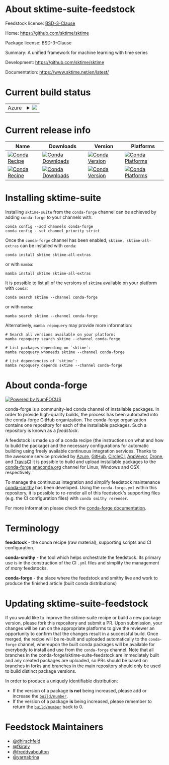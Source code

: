 About sktime-suite-feedstock
============================

Feedstock license: [BSD-3-Clause](https://github.com/conda-forge/sktime-feedstock/blob/main/LICENSE.txt)

Home: https://github.com/sktime/sktime

Package license: BSD-3-Clause

Summary: A unified framework for machine learning with time series

Development: https://github.com/sktime/sktime

Documentation: https://www.sktime.net/en/latest/

Current build status
====================


<table>
    
  <tr>
    <td>Azure</td>
    <td>
      <details>
        <summary>
          <a href="https://dev.azure.com/conda-forge/feedstock-builds/_build/latest?definitionId=11577&branchName=main">
            <img src="https://dev.azure.com/conda-forge/feedstock-builds/_apis/build/status/sktime-feedstock?branchName=main">
          </a>
        </summary>
        <table>
          <thead><tr><th>Variant</th><th>Status</th></tr></thead>
          <tbody><tr>
              <td>linux_64_python3.10.____cpython</td>
              <td>
                <a href="https://dev.azure.com/conda-forge/feedstock-builds/_build/latest?definitionId=11577&branchName=main">
                  <img src="https://dev.azure.com/conda-forge/feedstock-builds/_apis/build/status/sktime-feedstock?branchName=main&jobName=linux&configuration=linux%20linux_64_python3.10.____cpython" alt="variant">
                </a>
              </td>
            </tr><tr>
              <td>linux_64_python3.11.____cpython</td>
              <td>
                <a href="https://dev.azure.com/conda-forge/feedstock-builds/_build/latest?definitionId=11577&branchName=main">
                  <img src="https://dev.azure.com/conda-forge/feedstock-builds/_apis/build/status/sktime-feedstock?branchName=main&jobName=linux&configuration=linux%20linux_64_python3.11.____cpython" alt="variant">
                </a>
              </td>
            </tr><tr>
              <td>linux_64_python3.8.____cpython</td>
              <td>
                <a href="https://dev.azure.com/conda-forge/feedstock-builds/_build/latest?definitionId=11577&branchName=main">
                  <img src="https://dev.azure.com/conda-forge/feedstock-builds/_apis/build/status/sktime-feedstock?branchName=main&jobName=linux&configuration=linux%20linux_64_python3.8.____cpython" alt="variant">
                </a>
              </td>
            </tr><tr>
              <td>linux_64_python3.9.____cpython</td>
              <td>
                <a href="https://dev.azure.com/conda-forge/feedstock-builds/_build/latest?definitionId=11577&branchName=main">
                  <img src="https://dev.azure.com/conda-forge/feedstock-builds/_apis/build/status/sktime-feedstock?branchName=main&jobName=linux&configuration=linux%20linux_64_python3.9.____cpython" alt="variant">
                </a>
              </td>
            </tr><tr>
              <td>linux_aarch64_python3.10.____cpython</td>
              <td>
                <a href="https://dev.azure.com/conda-forge/feedstock-builds/_build/latest?definitionId=11577&branchName=main">
                  <img src="https://dev.azure.com/conda-forge/feedstock-builds/_apis/build/status/sktime-feedstock?branchName=main&jobName=linux&configuration=linux%20linux_aarch64_python3.10.____cpython" alt="variant">
                </a>
              </td>
            </tr><tr>
              <td>linux_aarch64_python3.11.____cpython</td>
              <td>
                <a href="https://dev.azure.com/conda-forge/feedstock-builds/_build/latest?definitionId=11577&branchName=main">
                  <img src="https://dev.azure.com/conda-forge/feedstock-builds/_apis/build/status/sktime-feedstock?branchName=main&jobName=linux&configuration=linux%20linux_aarch64_python3.11.____cpython" alt="variant">
                </a>
              </td>
            </tr><tr>
              <td>linux_aarch64_python3.8.____cpython</td>
              <td>
                <a href="https://dev.azure.com/conda-forge/feedstock-builds/_build/latest?definitionId=11577&branchName=main">
                  <img src="https://dev.azure.com/conda-forge/feedstock-builds/_apis/build/status/sktime-feedstock?branchName=main&jobName=linux&configuration=linux%20linux_aarch64_python3.8.____cpython" alt="variant">
                </a>
              </td>
            </tr><tr>
              <td>linux_aarch64_python3.9.____cpython</td>
              <td>
                <a href="https://dev.azure.com/conda-forge/feedstock-builds/_build/latest?definitionId=11577&branchName=main">
                  <img src="https://dev.azure.com/conda-forge/feedstock-builds/_apis/build/status/sktime-feedstock?branchName=main&jobName=linux&configuration=linux%20linux_aarch64_python3.9.____cpython" alt="variant">
                </a>
              </td>
            </tr><tr>
              <td>osx_64_python3.10.____cpython</td>
              <td>
                <a href="https://dev.azure.com/conda-forge/feedstock-builds/_build/latest?definitionId=11577&branchName=main">
                  <img src="https://dev.azure.com/conda-forge/feedstock-builds/_apis/build/status/sktime-feedstock?branchName=main&jobName=osx&configuration=osx%20osx_64_python3.10.____cpython" alt="variant">
                </a>
              </td>
            </tr><tr>
              <td>osx_64_python3.11.____cpython</td>
              <td>
                <a href="https://dev.azure.com/conda-forge/feedstock-builds/_build/latest?definitionId=11577&branchName=main">
                  <img src="https://dev.azure.com/conda-forge/feedstock-builds/_apis/build/status/sktime-feedstock?branchName=main&jobName=osx&configuration=osx%20osx_64_python3.11.____cpython" alt="variant">
                </a>
              </td>
            </tr><tr>
              <td>osx_64_python3.8.____cpython</td>
              <td>
                <a href="https://dev.azure.com/conda-forge/feedstock-builds/_build/latest?definitionId=11577&branchName=main">
                  <img src="https://dev.azure.com/conda-forge/feedstock-builds/_apis/build/status/sktime-feedstock?branchName=main&jobName=osx&configuration=osx%20osx_64_python3.8.____cpython" alt="variant">
                </a>
              </td>
            </tr><tr>
              <td>osx_64_python3.9.____cpython</td>
              <td>
                <a href="https://dev.azure.com/conda-forge/feedstock-builds/_build/latest?definitionId=11577&branchName=main">
                  <img src="https://dev.azure.com/conda-forge/feedstock-builds/_apis/build/status/sktime-feedstock?branchName=main&jobName=osx&configuration=osx%20osx_64_python3.9.____cpython" alt="variant">
                </a>
              </td>
            </tr><tr>
              <td>osx_arm64_python3.10.____cpython</td>
              <td>
                <a href="https://dev.azure.com/conda-forge/feedstock-builds/_build/latest?definitionId=11577&branchName=main">
                  <img src="https://dev.azure.com/conda-forge/feedstock-builds/_apis/build/status/sktime-feedstock?branchName=main&jobName=osx&configuration=osx%20osx_arm64_python3.10.____cpython" alt="variant">
                </a>
              </td>
            </tr><tr>
              <td>osx_arm64_python3.11.____cpython</td>
              <td>
                <a href="https://dev.azure.com/conda-forge/feedstock-builds/_build/latest?definitionId=11577&branchName=main">
                  <img src="https://dev.azure.com/conda-forge/feedstock-builds/_apis/build/status/sktime-feedstock?branchName=main&jobName=osx&configuration=osx%20osx_arm64_python3.11.____cpython" alt="variant">
                </a>
              </td>
            </tr><tr>
              <td>osx_arm64_python3.8.____cpython</td>
              <td>
                <a href="https://dev.azure.com/conda-forge/feedstock-builds/_build/latest?definitionId=11577&branchName=main">
                  <img src="https://dev.azure.com/conda-forge/feedstock-builds/_apis/build/status/sktime-feedstock?branchName=main&jobName=osx&configuration=osx%20osx_arm64_python3.8.____cpython" alt="variant">
                </a>
              </td>
            </tr><tr>
              <td>osx_arm64_python3.9.____cpython</td>
              <td>
                <a href="https://dev.azure.com/conda-forge/feedstock-builds/_build/latest?definitionId=11577&branchName=main">
                  <img src="https://dev.azure.com/conda-forge/feedstock-builds/_apis/build/status/sktime-feedstock?branchName=main&jobName=osx&configuration=osx%20osx_arm64_python3.9.____cpython" alt="variant">
                </a>
              </td>
            </tr><tr>
              <td>win_64_python3.10.____cpython</td>
              <td>
                <a href="https://dev.azure.com/conda-forge/feedstock-builds/_build/latest?definitionId=11577&branchName=main">
                  <img src="https://dev.azure.com/conda-forge/feedstock-builds/_apis/build/status/sktime-feedstock?branchName=main&jobName=win&configuration=win%20win_64_python3.10.____cpython" alt="variant">
                </a>
              </td>
            </tr><tr>
              <td>win_64_python3.11.____cpython</td>
              <td>
                <a href="https://dev.azure.com/conda-forge/feedstock-builds/_build/latest?definitionId=11577&branchName=main">
                  <img src="https://dev.azure.com/conda-forge/feedstock-builds/_apis/build/status/sktime-feedstock?branchName=main&jobName=win&configuration=win%20win_64_python3.11.____cpython" alt="variant">
                </a>
              </td>
            </tr><tr>
              <td>win_64_python3.8.____cpython</td>
              <td>
                <a href="https://dev.azure.com/conda-forge/feedstock-builds/_build/latest?definitionId=11577&branchName=main">
                  <img src="https://dev.azure.com/conda-forge/feedstock-builds/_apis/build/status/sktime-feedstock?branchName=main&jobName=win&configuration=win%20win_64_python3.8.____cpython" alt="variant">
                </a>
              </td>
            </tr><tr>
              <td>win_64_python3.9.____cpython</td>
              <td>
                <a href="https://dev.azure.com/conda-forge/feedstock-builds/_build/latest?definitionId=11577&branchName=main">
                  <img src="https://dev.azure.com/conda-forge/feedstock-builds/_apis/build/status/sktime-feedstock?branchName=main&jobName=win&configuration=win%20win_64_python3.9.____cpython" alt="variant">
                </a>
              </td>
            </tr>
          </tbody>
        </table>
      </details>
    </td>
  </tr>
</table>

Current release info
====================

| Name | Downloads | Version | Platforms |
| --- | --- | --- | --- |
| [![Conda Recipe](https://img.shields.io/badge/recipe-sktime-green.svg)](https://anaconda.org/conda-forge/sktime) | [![Conda Downloads](https://img.shields.io/conda/dn/conda-forge/sktime.svg)](https://anaconda.org/conda-forge/sktime) | [![Conda Version](https://img.shields.io/conda/vn/conda-forge/sktime.svg)](https://anaconda.org/conda-forge/sktime) | [![Conda Platforms](https://img.shields.io/conda/pn/conda-forge/sktime.svg)](https://anaconda.org/conda-forge/sktime) |
| [![Conda Recipe](https://img.shields.io/badge/recipe-sktime--all--extras-green.svg)](https://anaconda.org/conda-forge/sktime-all-extras) | [![Conda Downloads](https://img.shields.io/conda/dn/conda-forge/sktime-all-extras.svg)](https://anaconda.org/conda-forge/sktime-all-extras) | [![Conda Version](https://img.shields.io/conda/vn/conda-forge/sktime-all-extras.svg)](https://anaconda.org/conda-forge/sktime-all-extras) | [![Conda Platforms](https://img.shields.io/conda/pn/conda-forge/sktime-all-extras.svg)](https://anaconda.org/conda-forge/sktime-all-extras) |

Installing sktime-suite
=======================

Installing `sktime-suite` from the `conda-forge` channel can be achieved by adding `conda-forge` to your channels with:

```
conda config --add channels conda-forge
conda config --set channel_priority strict
```

Once the `conda-forge` channel has been enabled, `sktime, sktime-all-extras` can be installed with `conda`:

```
conda install sktime sktime-all-extras
```

or with `mamba`:

```
mamba install sktime sktime-all-extras
```

It is possible to list all of the versions of `sktime` available on your platform with `conda`:

```
conda search sktime --channel conda-forge
```

or with `mamba`:

```
mamba search sktime --channel conda-forge
```

Alternatively, `mamba repoquery` may provide more information:

```
# Search all versions available on your platform:
mamba repoquery search sktime --channel conda-forge

# List packages depending on `sktime`:
mamba repoquery whoneeds sktime --channel conda-forge

# List dependencies of `sktime`:
mamba repoquery depends sktime --channel conda-forge
```


About conda-forge
=================

[![Powered by
NumFOCUS](https://img.shields.io/badge/powered%20by-NumFOCUS-orange.svg?style=flat&colorA=E1523D&colorB=007D8A)](https://numfocus.org)

conda-forge is a community-led conda channel of installable packages.
In order to provide high-quality builds, the process has been automated into the
conda-forge GitHub organization. The conda-forge organization contains one repository
for each of the installable packages. Such a repository is known as a *feedstock*.

A feedstock is made up of a conda recipe (the instructions on what and how to build
the package) and the necessary configurations for automatic building using freely
available continuous integration services. Thanks to the awesome service provided by
[Azure](https://azure.microsoft.com/en-us/services/devops/), [GitHub](https://github.com/),
[CircleCI](https://circleci.com/), [AppVeyor](https://www.appveyor.com/),
[Drone](https://cloud.drone.io/welcome), and [TravisCI](https://travis-ci.com/)
it is possible to build and upload installable packages to the
[conda-forge](https://anaconda.org/conda-forge) [anaconda.org](https://anaconda.org/)
channel for Linux, Windows and OSX respectively.

To manage the continuous integration and simplify feedstock maintenance
[conda-smithy](https://github.com/conda-forge/conda-smithy) has been developed.
Using the ``conda-forge.yml`` within this repository, it is possible to re-render all of
this feedstock's supporting files (e.g. the CI configuration files) with ``conda smithy rerender``.

For more information please check the [conda-forge documentation](https://conda-forge.org/docs/).

Terminology
===========

**feedstock** - the conda recipe (raw material), supporting scripts and CI configuration.

**conda-smithy** - the tool which helps orchestrate the feedstock.
                   Its primary use is in the construction of the CI ``.yml`` files
                   and simplify the management of *many* feedstocks.

**conda-forge** - the place where the feedstock and smithy live and work to
                  produce the finished article (built conda distributions)


Updating sktime-suite-feedstock
===============================

If you would like to improve the sktime-suite recipe or build a new
package version, please fork this repository and submit a PR. Upon submission,
your changes will be run on the appropriate platforms to give the reviewer an
opportunity to confirm that the changes result in a successful build. Once
merged, the recipe will be re-built and uploaded automatically to the
`conda-forge` channel, whereupon the built conda packages will be available for
everybody to install and use from the `conda-forge` channel.
Note that all branches in the conda-forge/sktime-suite-feedstock are
immediately built and any created packages are uploaded, so PRs should be based
on branches in forks and branches in the main repository should only be used to
build distinct package versions.

In order to produce a uniquely identifiable distribution:
 * If the version of a package **is not** being increased, please add or increase
   the [``build/number``](https://docs.conda.io/projects/conda-build/en/latest/resources/define-metadata.html#build-number-and-string).
 * If the version of a package **is** being increased, please remember to return
   the [``build/number``](https://docs.conda.io/projects/conda-build/en/latest/resources/define-metadata.html#build-number-and-string)
   back to 0.

Feedstock Maintainers
=====================

* [@dhirschfeld](https://github.com/dhirschfeld/)
* [@fkiraly](https://github.com/fkiraly/)
* [@freddyaboulton](https://github.com/freddyaboulton/)
* [@yarnabrina](https://github.com/yarnabrina/)


<!-- dummy commit to enable rerendering -->

